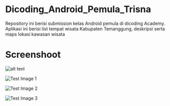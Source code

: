 # Dicoding_Android_Pemula_Trisna
Repository ini berisi submission kelas Android pemula di dicoding Academy. Aplikasi ini berisi list tempat wisata Kabupaten Temanggung, deskripsi serta maps lokasi kawasan wisata
# Screenshoot
![alt text](https://github.com/Trisna2828/Dicoding_Android_Pemula_Trisna/blob/master/Screenshot_2020-09-27-14-05-46-930_com.dicoding.picodiploma.temanggungku.jpg) 

![Test Image 1](https://github.com/Trisna2828/Dicoding_Android_Pemula_Trisna/blob/master/Screenshot_2020-09-27-14-05-46-930_com.dicoding.picodiploma.temanggungku.jpg)

![Test Image 2](https://github.com/Trisna2828/Dicoding_Android_Pemula_Trisna/blob/master/Screenshot_2020-09-27-14-05-46-930_com.dicoding.picodiploma.temanggungku.jpg)

![Test Image 3](https://github.com/Trisna2828/Dicoding_Android_Pemula_Trisna/blob/master/Screenshot_2020-09-27-14-05-46-930_com.dicoding.picodiploma.temanggungku.jpg)

